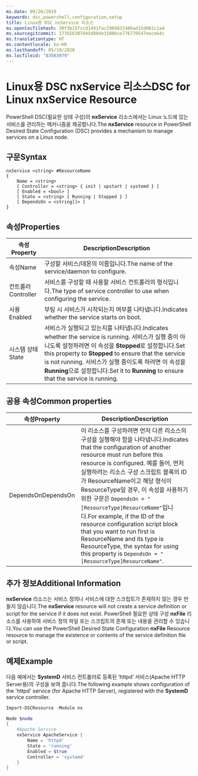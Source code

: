 ```yaml
---
ms.date: 09/20/2019
keywords: dsc,powershell,configuration,setup
title: Linux용 DSC nxService 리소스
ms.openlocfilehash: 30f3b15fccd1491fac2989832486ad15d062c1ad
ms.sourcegitcommit: 173556307d45d88de31086ce776770547eece64c
ms.translationtype: HT
ms.contentlocale: ko-KR
ms.lasthandoff: 05/19/2020
ms.locfileid: "83563979"
---
```

# <a name="dsc-for-linux-nxservice-resource"></a><span data-ttu-id="6f780-103">Linux용 DSC nxService 리소스</span><span class="sxs-lookup"><span data-stu-id="6f780-103">DSC for Linux nxService Resource</span></span>

<span data-ttu-id="6f780-104">PowerShell DSC(필요한 상태 구성)의 **nxService** 리소스에서는 Linux 노드에 있는 서비스를 관리하는 메커니즘을 제공합니다.</span><span class="sxs-lookup"><span data-stu-id="6f780-104">The **nxService** resource in PowerShell Desired State Configuration (DSC) provides a mechanism to manage services on a Linux node.</span></span>

## <a name="syntax"></a><span data-ttu-id="6f780-105">구문</span><span class="sxs-lookup"><span data-stu-id="6f780-105">Syntax</span></span>

```Syntax
nxService <string> #ResourceName
{
    Name = <string>
    [ Controller = <string> { init | upstart | systemd } ]
    [ Enabled = <bool> ]
    [ State = <string> { Running | Stopped } ]
    [ DependsOn = <string[]> ]
}
```

## <a name="properties"></a><span data-ttu-id="6f780-106">속성</span><span class="sxs-lookup"><span data-stu-id="6f780-106">Properties</span></span>

|<span data-ttu-id="6f780-107">속성</span><span class="sxs-lookup"><span data-stu-id="6f780-107">Property</span></span> |<span data-ttu-id="6f780-108">Description</span><span class="sxs-lookup"><span data-stu-id="6f780-108">Description</span></span> |
|---|---|
|<span data-ttu-id="6f780-109">속성</span><span class="sxs-lookup"><span data-stu-id="6f780-109">Name</span></span> |<span data-ttu-id="6f780-110">구성할 서비스/데몬의 이름입니다.</span><span class="sxs-lookup"><span data-stu-id="6f780-110">The name of the service/daemon to configure.</span></span> |
|<span data-ttu-id="6f780-111">컨트롤러</span><span class="sxs-lookup"><span data-stu-id="6f780-111">Controller</span></span> |<span data-ttu-id="6f780-112">서비스를 구성할 때 사용할 서비스 컨트롤러의 형식입니다.</span><span class="sxs-lookup"><span data-stu-id="6f780-112">The type of service controller to use when configuring the service.</span></span> |
|<span data-ttu-id="6f780-113">사용</span><span class="sxs-lookup"><span data-stu-id="6f780-113">Enabled</span></span> |<span data-ttu-id="6f780-114">부팅 시 서비스가 시작되는지 여부를 나타냅니다.</span><span class="sxs-lookup"><span data-stu-id="6f780-114">Indicates whether the service starts on boot.</span></span> |
|<span data-ttu-id="6f780-115">시스템 상태</span><span class="sxs-lookup"><span data-stu-id="6f780-115">State</span></span> |<span data-ttu-id="6f780-116">서비스가 실행되고 있는지를 나타냅니다.</span><span class="sxs-lookup"><span data-stu-id="6f780-116">Indicates whether the service is running.</span></span> <span data-ttu-id="6f780-117">서비스가 실행 중이 아니도록 설정하려면 이 속성을 **Stopped**로 설정합니다.</span><span class="sxs-lookup"><span data-stu-id="6f780-117">Set this property to **Stopped** to ensure that the service is not running.</span></span> <span data-ttu-id="6f780-118">서비스가 실행 중이도록 하려면 이 속성을 **Running**으로 설정합니다.</span><span class="sxs-lookup"><span data-stu-id="6f780-118">Set it to **Running** to ensure that the service is running.</span></span> |

## <a name="common-properties"></a><span data-ttu-id="6f780-119">공용 속성</span><span class="sxs-lookup"><span data-stu-id="6f780-119">Common properties</span></span>

|<span data-ttu-id="6f780-120">속성</span><span class="sxs-lookup"><span data-stu-id="6f780-120">Property</span></span> |<span data-ttu-id="6f780-121">Description</span><span class="sxs-lookup"><span data-stu-id="6f780-121">Description</span></span> |
|---|---|
|<span data-ttu-id="6f780-122">DependsOn</span><span class="sxs-lookup"><span data-stu-id="6f780-122">DependsOn</span></span> |<span data-ttu-id="6f780-123">이 리소스를 구성하려면 먼저 다른 리소스의 구성을 실행해야 함을 나타냅니다.</span><span class="sxs-lookup"><span data-stu-id="6f780-123">Indicates that the configuration of another resource must run before this resource is configured.</span></span> <span data-ttu-id="6f780-124">예를 들어, 먼저 실행하려는 리소스 구성 스크립트 블록의 ID가 ResourceName이고 해당 형식이 ResourceType일 경우, 이 속성을 사용하기 위한 구문은 `DependsOn = "[ResourceType]ResourceName"`입니다.</span><span class="sxs-lookup"><span data-stu-id="6f780-124">For example, if the ID of the resource configuration script block that you want to run first is ResourceName and its type is ResourceType, the syntax for using this property is `DependsOn = "[ResourceType]ResourceName"`.</span></span> |

## <a name="additional-information"></a><span data-ttu-id="6f780-125">추가 정보</span><span class="sxs-lookup"><span data-stu-id="6f780-125">Additional Information</span></span>

<span data-ttu-id="6f780-126">**nxService** 리소스는 서비스 정의나 서비스에 대한 스크립트가 존재하지 않는 경우 만들지 않습니다.</span><span class="sxs-lookup"><span data-stu-id="6f780-126">The **nxService** resource will not create a service definition or script for the service if it does not exist.</span></span> <span data-ttu-id="6f780-127">PowerShell 필요한 상태 구성 **nxFile** 리소스를 사용하여 서비스 정의 파일 또는 스크립트의 존재 또는 내용을 관리할 수 있습니다.</span><span class="sxs-lookup"><span data-stu-id="6f780-127">You can use the PowerShell Desired State Configuration **nxFile** Resource resource to manage the existence or contents of the service definition file or script.</span></span>

## <a name="example"></a><span data-ttu-id="6f780-128">예제</span><span class="sxs-lookup"><span data-stu-id="6f780-128">Example</span></span>

<span data-ttu-id="6f780-129">다음 예에서는 **SystemD** 서비스 컨트롤러로 등록된 ‘httpd’ 서비스(Apache HTTP Server용)의 구성을 보여 줍니다.</span><span class="sxs-lookup"><span data-stu-id="6f780-129">The following example shows configuration of the 'httpd' service (for Apache HTTP Server), registered with the **SystemD** service controller.</span></span>

```powershell
Import-DSCResource -Module nx

Node $node
{
    #Apache Service
    nxService ApacheService {
        Name = 'httpd'
        State = 'running'
        Enabled = $true
        Controller = 'systemd'
    }
}
```
